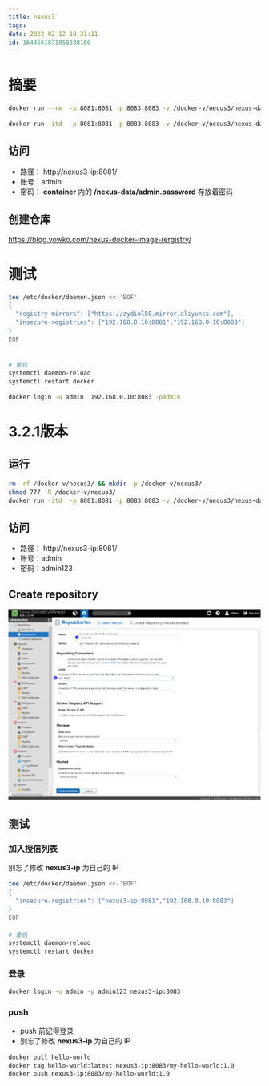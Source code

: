 ```yaml
---
title: nexus3
tags: 
date: 2022-02-12 18:31:11
id: 1644661871858288100
---
```

# 摘要



```sh
docker run --rm  -p 8081:8081 -p 8083:8083 -v /docker-v/necus3/nexus-data:/nexus-data --privileged=true --name=nexus3 sonatype/nexus3:3.37.3
```



```sh
docker run -itd  -p 8081:8081 -p 8083:8083 -v /docker-v/necus3/nexus-data:/nexus-data --privileged=true --restart=always --name=nexus3 sonatype/nexus3:3.37.3
```



## 访问

- 路径： http://nexus3-ip:8081/
- 账号：admin
- 密码： **container** 内的 **/nexus-data/admin.password** 存放着密码

## 创建仓库

https://blog.yowko.com/nexus-docker-image-rergistry/

# 测试

```sh
tee /etc/docker/daemon.json <<-'EOF'
{
  "registry-mirrors": ["https://zydiol88.mirror.aliyuncs.com"],
  "insecure-registries": ["192.168.0.10:8081","192.168.0.10:8083"]
}
EOF


# 重启
systemctl daemon-reload
systemctl restart docker
```





```sh
docker login -u admin  192.168.0.10:8083 -padmin
```



# 3.2.1版本

## 运行

```sh
rm -rf /docker-v/necus3/ && mkdir -p /docker-v/necus3/
chmod 777 -R /docker-v/necus3/
docker run -itd  -p 8081:8081 -p 8083:8083 -v /docker-v/necus3/nexus-data:/nexus-data --privileged=true --restart=always --name=nexus3 sonatype/nexus3:3.2.1
```

## 访问

- 路径： http://nexus3-ip:8081/
- 账号：admin
- 密码：admin123

## Create repository

![image-20220212203136223](assets/images/image-20220212203136223.png)

## 测试

### 加入授信列表

别忘了修改 **nexus3-ip** 为自己的 IP

```sh
tee /etc/docker/daemon.json <<-'EOF'
{
  "insecure-registries": ["nexus3-ip:8081","192.168.0.10:8083"]
}
EOF

# 重启
systemctl daemon-reload
systemctl restart docker
```

### 登录

```sh
docker login -u admin -p admin123 nexus3-ip:8083
```

### push 

- push 前记得登录
- 别忘了修改 **nexus3-ip** 为自己的 IP

```sh
docker pull hello-world
docker tag hello-world:latest nexus3-ip:8083/my-hello-world:1.0
docker push nexus3-ip:8083/my-hello-world:1.0
```























